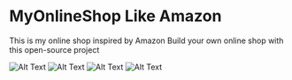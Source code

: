 # MyOnlineShop Like Amazon
This is my online shop inspired by Amazon
Build your own online shop with this open-source project

![Alt Text](app/1.jpg)
![Alt Text](app/2.jpg)
![Alt Text](app/3.jpg)
![Alt Text](app/4.jpg)

